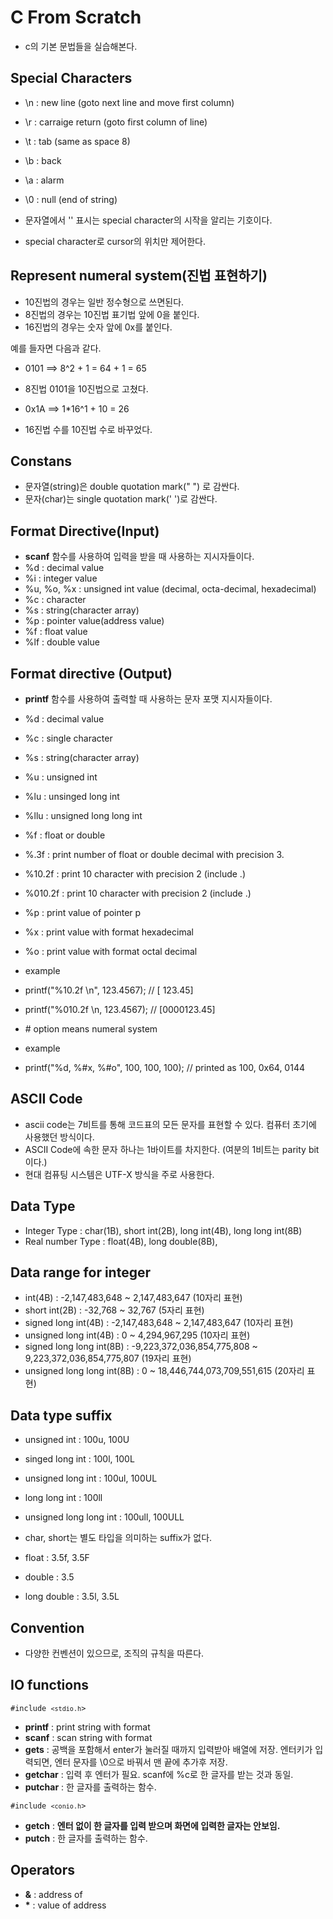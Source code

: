 # C From Scratch
- c의 기본 문법들을 실습해본다.

## Special Characters
- \n : new line (goto next line and move first column)
- \r : carraige return (goto first column of line)
- \t : tab (same as space 8)
- \b : back 
- \a : alarm 
- \0 : null (end of string)

- 문자열에서 '\' 표시는 special character의 시작을 알리는 기호이다. 
- special character로 cursor의 위치만 제어한다. 

## Represent numeral system(진법 표현하기)
- 10진법의 경우는 일반 정수형으로 쓰면된다.
- 8진법의 경우는 10진법 표기법 앞에 0을 붙인다.
- 16진법의 경우는 숫자 앞에 0x를 붙인다.

예를 들자면 다음과 같다.  
- 0101 ==> 8^2 + 1 = 64 + 1 = 65
- 8진법 0101을 10진법으로 고쳤다. 

- 0x1A ==> 1*16^1 + 10 = 26
- 16진법 수를 10진법 수로 바꾸었다. 

## Constans
- 문자열(string)은 double quotation mark(" ") 로 감싼다.
- 문자(char)는 single quotation mark(' ')로 감싼다.


## Format Directive(Input)
- **scanf** 함수를 사용하여 입력을 받을 때 사용하는 지시자들이다.
- %d : decimal value
- %i : integer value
- %u, %o, %x : unsigned int value (decimal, octa-decimal, hexadecimal)
- %c : character
- %s : string(character array)
- %p : pointer value(address value)
- %f : float value
- %lf : double value

## Format directive (Output)
- **printf** 함수를 사용하여 출력할 때 사용하는 문자 포맷 지시자들이다. 
- %d : decimal value
- %c : single character
- %s : string(character array)
- %u : unsigned int
- %lu : unsinged long int
- %llu : unsigned long long int
- %f : float or double
- %.3f : print number of float or double decimal with precision 3.
- %10.2f : print 10 character with precision 2 (include .)
- %010.2f : print 10 character with precision 2 (include .)
- %p : print value of pointer p
- %x : print value with format hexadecimal
- %o : print value with format octal decimal

- example
- printf("%10.2f \n", 123.4567); // [    123.45]
- printf("%010.2f \n, 123.4567); // [0000123.45]

- \# option means numeral system
- example
- printf("%d, %#x, %#o", 100, 100, 100); // printed as 100, 0x64, 0144

## ASCII Code 
- ascii code는 7비트를 통해 코드표의 모든 문자를 표현할 수 있다. 컴퓨터 초기에 사용했던 방식이다.
- ASCII Code에 속한 문자 하나는 1바이트를 차지한다. (여분의 1비트는 parity bit이다.)
- 현대 컴퓨팅 시스템은 UTF-X 방식을 주로 사용한다. 


## Data Type
- Integer Type : char(1B), short int(2B), long int(4B), long long int(8B)
- Real number Type : float(4B), long double(8B), 

## Data range for integer
- int(4B) : -2,147,483,648 ~ 2,147,483,647 (10자리 표현)
- short int(2B) : -32,768 ~ 32,767 (5자리 표현)
- signed long int(4B) : -2,147,483,648 ~ 2,147,483,647 (10자리 표현)
- unsigned long int(4B) : 0 ~ 4,294,967,295 (10자리 표현)
- signed long long int(8B) : -9,223,372,036,854,775,808 ~ 9,223,372,036,854,775,807 (19자리 표현)
- unsigned long long int(8B) : 0 ~ 18,446,744,073,709,551,615 (20자리 표현)

## Data type suffix
- unsigned int : 100u, 100U
- singed long int : 100l, 100L
- unsigned long int : 100ul, 100UL
- long long int : 100ll
- unsigned long long int : 100ull, 100ULL
- char, short는 별도 타입을 의미하는 suffix가 없다. 

- float : 3.5f, 3.5F
- double : 3.5
- long double : 3.5l, 3.5L

## Convention
- 다양한 컨벤션이 있으므로, 조직의 규칙을 따른다. 

## IO functions

<code>#include `<stdio.h`></code>
  
- **printf** : print string with format
- **scanf** : scan string with format
- **gets** : 공백을 포함해서 enter가 눌러질 때까지 입력받아 배열에 저장. 엔터키가 입력되면, 
            엔터 문자를 \0으로 바꿔서 맨 끝에 추가후 저장. 
- **getchar** : 입력 후 엔터가 필요. scanf에 %c로 한 글자를 받는 것과 동일. 
- **putchar** : 한 글자를 출력하는 함수.

<code>#include `<conio.h`></code>

- **getch** : **엔터 없이 한 글자를 입력 받으며 화면에 입력한 글자는 안보임.** 
- **putch** : 한 글자를 출력하는 함수.

## Operators
- **&** : address of
- **\*** : value of address
